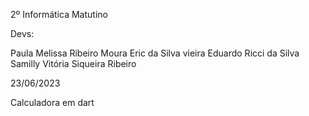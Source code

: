 2º Informática Matutino

Devs:

Paula Melissa Ribeiro Moura
Eric da Silva vieira
Eduardo Ricci da Silva
Samilly Vitória Siqueira Ribeiro

23/06/2023

Calculadora em dart